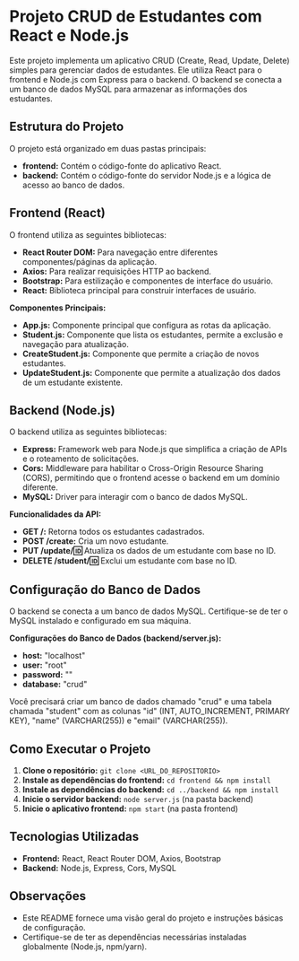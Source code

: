 # Projeto CRUD de Estudantes com React e Node.js

Este projeto implementa um aplicativo CRUD (Create, Read, Update, Delete) simples para gerenciar dados de estudantes. Ele utiliza React para o frontend e Node.js com Express para o backend. O backend se conecta a um banco de dados MySQL para armazenar as informações dos estudantes.

## Estrutura do Projeto

O projeto está organizado em duas pastas principais:

* **frontend:** Contém o código-fonte do aplicativo React.
* **backend:** Contém o código-fonte do servidor Node.js e a lógica de acesso ao banco de dados.

## Frontend (React)

O frontend utiliza as seguintes bibliotecas:

* **React Router DOM:** Para navegação entre diferentes componentes/páginas da aplicação.
* **Axios:** Para realizar requisições HTTP ao backend.
* **Bootstrap:** Para estilização e componentes de interface do usuário.
* **React:** Biblioteca principal para construir interfaces de usuário.

**Componentes Principais:**

* **App.js:** Componente principal que configura as rotas da aplicação.
* **Student.js:** Componente que lista os estudantes, permite a exclusão e navegação para atualização.
* **CreateStudent.js:** Componente que permite a criação de novos estudantes.
* **UpdateStudent.js:** Componente que permite a atualização dos dados de um estudante existente.

## Backend (Node.js)

O backend utiliza as seguintes bibliotecas:

* **Express:** Framework web para Node.js que simplifica a criação de APIs e o roteamento de solicitações.
* **Cors:** Middleware para habilitar o Cross-Origin Resource Sharing (CORS), permitindo que o frontend acesse o backend em um domínio diferente.
* **MySQL:** Driver para interagir com o banco de dados MySQL.

**Funcionalidades da API:**

* **GET /:** Retorna todos os estudantes cadastrados.
* **POST /create:** Cria um novo estudante.
* **PUT /update/:id:** Atualiza os dados de um estudante com base no ID.
* **DELETE /student/:id:** Exclui um estudante com base no ID.

## Configuração do Banco de Dados

O backend se conecta a um banco de dados MySQL.  Certifique-se de ter o MySQL instalado e configurado em sua máquina.

**Configurações do Banco de Dados (backend/server.js):**

* **host:** "localhost"
* **user:** "root"
* **password:** ""
* **database:** "crud"

Você precisará criar um banco de dados chamado "crud" e uma tabela chamada "student" com as colunas "id" (INT, AUTO_INCREMENT, PRIMARY KEY), "name" (VARCHAR(255)) e "email" (VARCHAR(255)).

## Como Executar o Projeto

1. **Clone o repositório:** `git clone <URL_DO_REPOSITORIO>`
2. **Instale as dependências do frontend:** `cd frontend && npm install`
3. **Instale as dependências do backend:** `cd ../backend && npm install`
4. **Inicie o servidor backend:** `node server.js` (na pasta backend)
5. **Inicie o aplicativo frontend:** `npm start` (na pasta frontend)

## Tecnologias Utilizadas

* **Frontend:** React, React Router DOM, Axios, Bootstrap
* **Backend:** Node.js, Express, Cors, MySQL

## Observações

* Este README fornece uma visão geral do projeto e instruções básicas de configuração.
* Certifique-se de ter as dependências necessárias instaladas globalmente (Node.js, npm/yarn).
